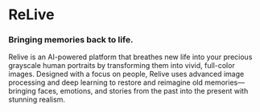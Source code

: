 <h1>ReLive</h1>
<h3> Bringing memories back to life.</h3>

<p>Relive is an AI-powered platform that breathes new life into your precious grayscale human portraits by transforming them into vivid, full-color images. Designed with a focus on people, Relive uses advanced image processing and deep learning to restore and reimagine old memories—bringing faces, emotions, and stories from the past into the present with stunning realism.</p>
